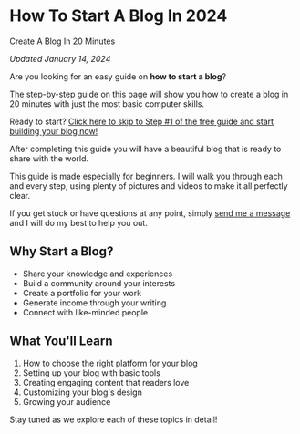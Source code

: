 # How To Start A Blog In 2024

Create A Blog In 20 Minutes

_Updated January 14, 2024_

Are you looking for an easy guide on **how to start a blog**?

The step-by-step guide on this page will show you how to create a blog in 20 minutes with just the most basic computer skills.

Ready to start? [Click here to skip to Step #1 of the free guide and start building your blog now!](#steps)

After completing this guide you will have a beautiful blog that is ready to share with the world.

This guide is made especially for beginners. I will walk you through each and every step, using plenty of pictures and videos to make it all perfectly clear.

If you get stuck or have questions at any point, simply [send me a message](#contact) and I will do my best to help you out.

## Why Start a Blog?

- Share your knowledge and experiences
- Build a community around your interests
- Create a portfolio for your work
- Generate income through your writing
- Connect with like-minded people

## What You'll Learn

1. How to choose the right platform for your blog
2. Setting up your blog with basic tools
3. Creating engaging content that readers love
4. Customizing your blog's design
5. Growing your audience

Stay tuned as we explore each of these topics in detail! 